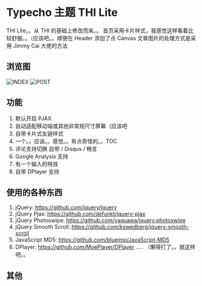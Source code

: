 # Typecho 主题 THI Lite

THI Lite。。从 THI 的基础上修改而来。。
首页采用卡片样式，我感觉这样看着比较舒服。。（应该吧。。顺便在 Header 添加了点 Canvas
文章图片的处理方式是采用 Jimmy Cai 大佬的方法 

## 浏览图
![INDEX](https://public.misaka.xin/Github/INDEX.jpg)
![POST](https://public.misaka.xin/Github/POST.jpg)

## 功能
1. 默认开启 PJAX
2. 自动适配移动端或其他非常规尺寸屏幕（应该吧
3. 自带卡片式友链样式
4. 一个。。应该。。感觉。。有点奇怪的。。TOC
5. 评论支持切换 自带 / Disqus / 畅言
6. Google Analysis 支持
7. 有一个输入的特效
8. 自带 DPlayer 支持

## 使用的各种东西
1. jQuery: https://github.com/jquery/jquery
2. jQuery Pjax: https://github.com/defunkt/jquery-pjax
3. jQuery Photoswipe: https://github.com/yaquawa/jquery.photoswipe
4. jQuery Smooth Scroll: https://github.com/kswedberg/jquery-smooth-scroll
5. JavaScript MD5: https://github.com/blueimp/JavaScript-MD5
6. DPlayer: https://github.com/MoePlayer/DPlayer
.....  （懒得打了。。就这样吧。。

## 其他

